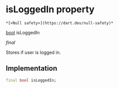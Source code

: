 


# isLoggedIn property




    *[<Null safety>](https://dart.dev/null-safety)*


[bool](https://api.flutter.dev/flutter/dart-core/bool-class.html) isLoggedIn
  
_final_



<p>Stores if user is logged in.</p>



## Implementation

```dart
final bool isLoggedIn;


```







